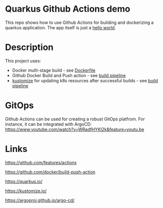 # Quarkus Github Actions demo

This repo shows how to use Github Actions for building and dockerizing a quarkus application. The app itself is just a [hello world](https://quarkus.io/guides/getting-started).

# Description
This project uses:
- Docker multi-stage build - see [Dockerfile](Dockerfile)
- Github Docker Build and Push action - see [build pipeline](.github/workflows/jekyll.yml)
- [kustomize](https://github.com/kubernetes-sigs/kustomize) for updating k8s resources after successful builds - see [build pipeline](.github/workflows/jekyll.yml)

# GitOps
Github Actions can be used for creating a robust GitOps platfrom. For instance, it can be integrated with ArgoCD: https://www.youtube.com/watch?v=WRadfHYKI2k&feature=youtu.be

# Links

https://github.com/features/actions

https://github.com/docker/build-push-action

https://quarkus.io/

https://kustomize.io/

https://argoproj.github.io/argo-cd/
